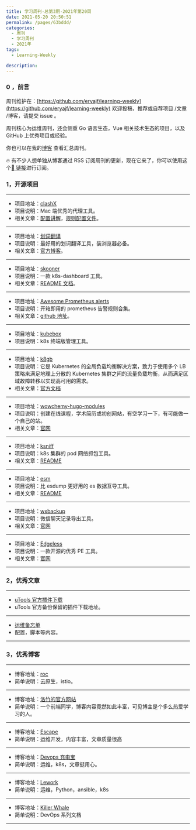 ```yaml
---
title: 学习周刊-总第3期-2021年第20周
date: 2021-05-20 20:50:51
permalink: /pages/63bddd/
categories:
  - 周刊
  - 学习周刊
  - 2021年
tags:
  - Learning-Weekly

description:
---
```


### 0 ，前言

周刊维护在：[https://github.com/eryajf/learning-weekly](https://github.com/eryajf/learning-weekly) 欢迎投稿，推荐或自荐项目 /文章 /博客，请提交 issue 。

周刊核心为运维周刊，还会侧重 Go 语言生态，Vue 相关技术生态的项目，以及 GitHub 上优秀项目或经验。

你也可以在我的[博客](https://wiki.eryajf.net/learning-weekly/) 查看汇总周刊。

🔥 有不少人想单独从博客通过 RSS 订阅周刊的更新，现在它来了，你可以使用这个[🔗 链接](https://wiki.eryajf.net/learning-weekly.xml)进行订阅。

### 1，开源项目

---

- 项目地址：[clashX](https://github.com/yichengchen/clashX)
- 项目说明：Mac 端优秀的代理工具。
- 相关文章：[配置讲解](https://docs.cfw.lbyczf.com/contents/ui.html)，[规则配置文件](https://github.com/Loyalsoldier/clash-rules)。

---

- 项目地址：[划词翻译](https://hcfy.limingkai.cn/)
- 项目说明：最好用的划词翻译工具，装浏览器必备。
- 相关文章：[官方博客](https://hcfy.limingkai.cn/blog)。

---

- 项目地址：[skooner](https://github.com/skooner-k8s/skooner)
- 项目说明：一款 k8s-dashboard 工具。
- 相关文章：[README 文档](https://github.com/skooner-k8s/skooner/blob/master/README.md)。

---

- 项目地址：[Awesome Prometheus alerts](https://awesome-prometheus-alerts.grep.to/)
- 项目说明：开箱即用的 prometheus 告警规则合集。
- 相关文章：[github 地址](https://github.com/samber/awesome-prometheus-alerts)。

---

- 项目地址：[kubebox](https://github.com/astefanutti/kubebox)
- 项目说明：k8s 终端版管理工具。

---

- 项目地址：[k8gb](https://github.com/k8gb-io/k8gb)
- 项目说明：它是 Kubernetes 的全局负载均衡解决方案，致力于使用多个 LB 策略来满足地理上分散的 Kubernetes 集群之间的流量负载均衡，从而满足区域故障转移以实现高可用的需求。
- 相关文章：[官方文档](https://www.k8gb.io/)

---

- 项目地址：[wowchemy-hugo-modules](https://github.com/wowchemy/wowchemy-hugo-modules)
- 项目说明：创建在线课程，学术简历或初创网站，有空学习一下，有可能做一个自己的站。
- 相关文章：[官网](https://wowchemy.com/zh/)

---

- 项目地址：[ksniff](https://github.com/eldadru/ksniff)
- 项目说明：k8s 集群的 pod 网络抓包工具。
- 相关文章：[README](https://github.com/eldadru/ksniff/blob/master/README.md)

---

- 项目地址：[esm](https://github.com/medcl/esm)
- 项目说明：比 esdump 更好用的 es 数据互导工具。
- 相关文章：[README](https://github.com/medcl/esm/blob/master/README.md)

---

- 项目地址：[wxbackup](http://wxbackup.imxfd.com/)
- 项目说明：微信聊天记录导出工具。
- 相关文章：[官网](http://wxbackup.imxfd.com/)

---

- 项目地址：[Edgeless](https://github.com/EdgelessPE/Edgeless)
- 项目说明：一款开源的优秀 PE 工具。
- 相关文章：[官网](https://home.edgeless.top/)

---

### 2，优秀文章

---

- [uTools 官方插件下载](https://api.u-tools.cn/Plugins/developer/allPlugins)
- uTools 官方备份保留的插件下载地址。

---

- [运维备忘单](https://cs.leops.cn/#/)
- 配置，脚本等内容。

---

### 3，优秀博客

---

- 博客地址：[roc](https://imroc.cc/)
- 简单说明：云原生，istio。

---

- 博客地址：[洛竹的官方网站](https://youngjuning.js.org/)
- 简单说明：一个前端同学，博客内容竟然如此丰富，可见博主是个多么热爱学习的人。

---

- 博客地址：[Escape](https://www.escapelife.site/)
- 简单说明：运维开发，内容丰富，文章质量很高

---

- 博客地址：[Devops 充电宝](https://www.aiopsclub.com/)
- 简单说明：运维，k8s，文章挺用心。

---

- 博客地址：[Lework](https://lework.github.io/)
- 简单说明：运维，Python，ansible，k8s

---

- 博客地址：[Killer Whale](https://killerwhale.iquantex.com/)
- 简单说明：DevOps 系列文档

---
